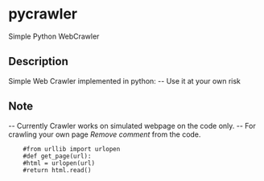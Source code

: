 pycrawler
=========

Simple Python WebCrawler

## Description
Simple Web Crawler implemented in python:
-- Use it at your own risk

## Note
-- Currently Crawler works on simulated webpage on the code only.
-- For crawling your own page *Remove comment* from the code.
```
	#from urllib import urlopen
	#def get_page(url):
	#html = urlopen(url)
	#return html.read()
```

